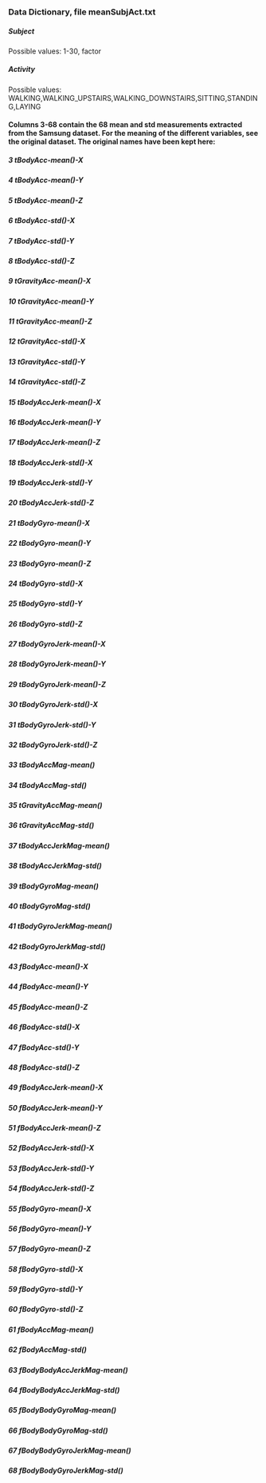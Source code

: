 ### Data Dictionary, file meanSubjAct.txt
##### Subject
  Possible values: 1-30, factor
##### Activity
  Possible values: 
WALKING,WALKING_UPSTAIRS,WALKING_DOWNSTAIRS,SITTING,STANDING,LAYING
#### Columns 3-68 contain the 68 mean and std measurements extracted from the Samsung dataset. For the meaning of the different variables, see the original dataset. The original names have been kept here:

##### 3 tBodyAcc-mean()-X
##### 4 tBodyAcc-mean()-Y
##### 5 tBodyAcc-mean()-Z
##### 6 tBodyAcc-std()-X
##### 7 tBodyAcc-std()-Y
##### 8 tBodyAcc-std()-Z
##### 9 tGravityAcc-mean()-X
##### 10 tGravityAcc-mean()-Y
##### 11 tGravityAcc-mean()-Z
##### 12 tGravityAcc-std()-X
##### 13 tGravityAcc-std()-Y
##### 14 tGravityAcc-std()-Z
##### 15 tBodyAccJerk-mean()-X
##### 16 tBodyAccJerk-mean()-Y
##### 17 tBodyAccJerk-mean()-Z
##### 18 tBodyAccJerk-std()-X
##### 19 tBodyAccJerk-std()-Y
##### 20 tBodyAccJerk-std()-Z
##### 21 tBodyGyro-mean()-X
##### 22 tBodyGyro-mean()-Y
##### 23 tBodyGyro-mean()-Z
##### 24 tBodyGyro-std()-X
##### 25 tBodyGyro-std()-Y
##### 26 tBodyGyro-std()-Z
##### 27 tBodyGyroJerk-mean()-X
##### 28 tBodyGyroJerk-mean()-Y
##### 29 tBodyGyroJerk-mean()-Z
##### 30 tBodyGyroJerk-std()-X
##### 31 tBodyGyroJerk-std()-Y
##### 32 tBodyGyroJerk-std()-Z
##### 33 tBodyAccMag-mean()
##### 34 tBodyAccMag-std()
##### 35 tGravityAccMag-mean()
##### 36 tGravityAccMag-std()
##### 37 tBodyAccJerkMag-mean()
##### 38 tBodyAccJerkMag-std()
##### 39 tBodyGyroMag-mean()
##### 40 tBodyGyroMag-std()
##### 41 tBodyGyroJerkMag-mean()
##### 42 tBodyGyroJerkMag-std()
##### 43 fBodyAcc-mean()-X
##### 44 fBodyAcc-mean()-Y
##### 45 fBodyAcc-mean()-Z
##### 46 fBodyAcc-std()-X
##### 47 fBodyAcc-std()-Y
##### 48 fBodyAcc-std()-Z
##### 49 fBodyAccJerk-mean()-X
##### 50 fBodyAccJerk-mean()-Y
##### 51 fBodyAccJerk-mean()-Z
##### 52 fBodyAccJerk-std()-X
##### 53 fBodyAccJerk-std()-Y
##### 54 fBodyAccJerk-std()-Z
##### 55 fBodyGyro-mean()-X
##### 56 fBodyGyro-mean()-Y
##### 57 fBodyGyro-mean()-Z
##### 58 fBodyGyro-std()-X
##### 59 fBodyGyro-std()-Y
##### 60 fBodyGyro-std()-Z
##### 61 fBodyAccMag-mean()
##### 62 fBodyAccMag-std()
##### 63 fBodyBodyAccJerkMag-mean()
##### 64 fBodyBodyAccJerkMag-std()
##### 65 fBodyBodyGyroMag-mean()
##### 66 fBodyBodyGyroMag-std()
##### 67 fBodyBodyGyroJerkMag-mean()
##### 68 fBodyBodyGyroJerkMag-std()
